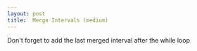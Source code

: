 ```yaml
---
layout: post
title:  Merge Intervals (medium)
---
```



Don't forget to add the last merged interval after the while loop

